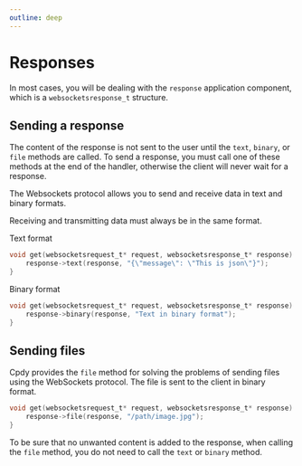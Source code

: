 ```yaml
---
outline: deep
---
```


# Responses

In most cases, you will be dealing with the `response` application component, which is a `websocketsresponse_t` structure.

## Sending a response

The content of the response is not sent to the user until the `text`, `binary`, or `file` methods are called. To send a response, you must call one of these methods at the end of the handler, otherwise the client will never wait for a response.

The Websockets protocol allows you to send and receive data in text and binary formats.

Receiving and transmitting data must always be in the same format.

Text format

```C
void get(websocketsrequest_t* request, websocketsresponse_t* response) {
    response->text(response, "{\"message\": \"This is json\"}");
}
```

Binary format

```C
void get(websocketsrequest_t* request, websocketsresponse_t* response) {
    response->binary(response, "Text in binary format");
}
```

## Sending files

Cpdy provides the `file` method for solving the problems of sending files using the WebSockets protocol.
The file is sent to the client in binary format.

```C
void get(websocketsrequest_t* request, websocketsresponse_t* response) {
    response->file(response, "/path/image.jpg");
}
```

To be sure that no unwanted content is added to the response, when calling the `file` method, you do not need to call the `text` or `binary` method.
